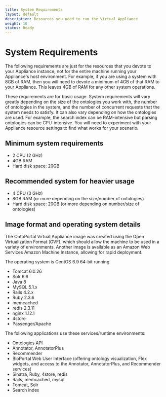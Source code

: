 ```yaml
---
title: System Requirements
layout: default
description: Resources you need to run the Virtual Appliance
weight: 10
status: Ready
---
```


# System Requirements
The following requirements are just for the resources that you devote to your Appliance instance, 
not for the entire machine running your Appliance's host environment. 
For example, if you are using a system with 8GB of RAM, 
then you will need to devote a minimum of 4GB of that RAM to your Appliance.
This leaves 4GB of RAM for any other system operations.

These requirements are for basic usage. 
System requirements will vary greatly 
depending on the size of the ontologies you work with, 
the number of ontologies in the system, 
and the number of concurrent requests that the system needs to satisfy. 
It can also vary depending on how the ontologies are used. 
For example, the search index can be RAM-intensive but parsing ontologies can be CPU-intensive. 
You will need to experiment with your Appliance resource settings to find what works for your scenario.

## Minimum system requirements
* 2 CPU (2 GHz)
* 4GB RAM
* Hard disk space: 20GB

## Recommended system for heavier usage
* 4 CPU (3 GHz)
* 8GB RAM (or more depending on the size/number of ontologies)
* Hard disk space: 20GB (or more depending on number/size of ontologies)

## Image format and operating system details

The OntoPortal Virtual Appliance image was created 
using the Open Virtualization Format (OVF),
which should allow the machine to be used in a variety of environments.
Another image is available as an Amazon Web Services Amazon Machine Instance,
allowing for rapid deployment. 

The operating system is CentOS 6.9 64-bit running:
* Tomcat 6.0.26
* Solr 6.6
* Java 8
* MySQL 5.1.x
* Rails 4.2.x
* Ruby 2.3.6
* memcached
* redis 2.3.11
* nginx 1.12.1
* 4store
* Passenger/Apache

The following applications use these services/runtime environments:

* Ontologies API
* Annotator, AnnotatorPlus
* Recommender
* BioPortal Web User Interface (offering ontology visualization, Flex widgets, and access to the Annotator, AnnotatorPlus, and Recommender services)
* Sinatra, Ruby, 4store, redis
* Rails, memcached, mysql
* Tomcat, Solr
* Search index
